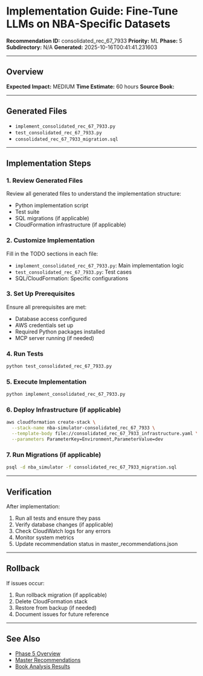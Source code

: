 # Implementation Guide: Fine-Tune LLMs on NBA-Specific Datasets

**Recommendation ID:** consolidated_rec_67_7933
**Priority:** ML
**Phase:** 5
**Subdirectory:** N/A
**Generated:** 2025-10-16T00:41:41.231603

---

## Overview



**Expected Impact:** MEDIUM
**Time Estimate:** 60 hours
**Source Book:** 

---

## Generated Files

- `implement_consolidated_rec_67_7933.py`
- `test_consolidated_rec_67_7933.py`
- `consolidated_rec_67_7933_migration.sql`

---

## Implementation Steps

### 1. Review Generated Files

Review all generated files to understand the implementation structure:
- Python implementation script
- Test suite
- SQL migrations (if applicable)
- CloudFormation infrastructure (if applicable)

### 2. Customize Implementation

Fill in the TODO sections in each file:
- `implement_consolidated_rec_67_7933.py`: Main implementation logic
- `test_consolidated_rec_67_7933.py`: Test cases
- SQL/CloudFormation: Specific configurations

### 3. Set Up Prerequisites

Ensure all prerequisites are met:
- Database access configured
- AWS credentials set up
- Required Python packages installed
- MCP server running (if needed)

### 4. Run Tests

```bash
python test_consolidated_rec_67_7933.py
```

### 5. Execute Implementation

```bash
python implement_consolidated_rec_67_7933.py
```

### 6. Deploy Infrastructure (if applicable)

```bash
aws cloudformation create-stack \
  --stack-name nba-simulator-consolidated_rec_67_7933 \
  --template-body file://consolidated_rec_67_7933_infrastructure.yaml \
  --parameters ParameterKey=Environment,ParameterValue=dev
```

### 7. Run Migrations (if applicable)

```bash
psql -d nba_simulator -f consolidated_rec_67_7933_migration.sql
```

---

## Verification

After implementation:
1. Run all tests and ensure they pass
2. Verify database changes (if applicable)
3. Check CloudWatch logs for any errors
4. Monitor system metrics
5. Update recommendation status in master_recommendations.json

---

## Rollback

If issues occur:
1. Run rollback migration (if applicable)
2. Delete CloudFormation stack
3. Restore from backup (if needed)
4. Document issues for future reference

---

## See Also

- [Phase 5 Overview](/Users/ryanranft/nba-simulator-aws/docs/phases/phase_5/)
- [Master Recommendations](/Users/ryanranft/nba-mcp-synthesis/analysis_results/master_recommendations.json)
- [Book Analysis Results](/Users/ryanranft/nba-mcp-synthesis/analysis_results/)
